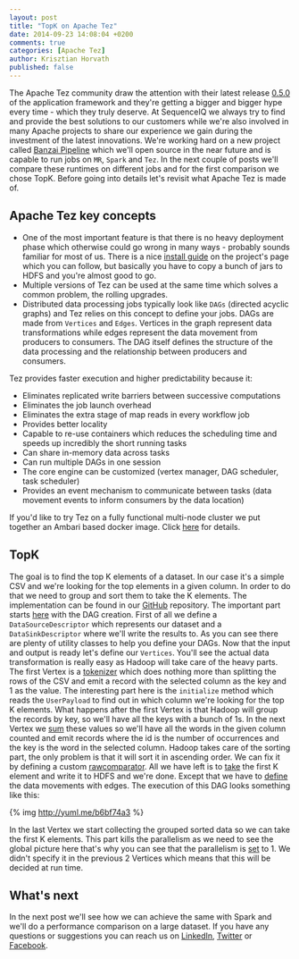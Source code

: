 ```yaml
---
layout: post
title: "TopK on Apache Tez"
date: 2014-09-23 14:08:04 +0200
comments: true
categories: [Apache Tez]
author: Krisztian Horvath
published: false
---
```


The Apache Tez community draw the attention with their latest release [0.5.0](http://tez.apache.org/releases/0.5.0/release-notes.txt)
of the application framework and they're getting a bigger and bigger hype every time - which they truly deserve. At
SequenceIQ we always try to find and provide the best solutions to our customers while we're also involved in many Apache projects to
share our experience we gain during the investment of the latest innovations. We're working hard on a new project called
[Banzai Pipeline](http://docs.banzai.apiary.io/) which we'll open source in the near future and is capable to run jobs on `MR`, `Spark` and `Tez`.
In the next couple of posts we'll compare these runtimes on different jobs and for the first comparison we chose TopK. Before going into
details let's revisit what Apache Tez is made of.

## Apache Tez key concepts

* One of the most important feature is that there is no heavy deployment phase which otherwise could go wrong in many ways - probably sounds familiar
for most of us. There is a nice [install guide](http://tez.apache.org/install.html) on the project's page which you can follow, but basically
you have to copy a bunch of jars to HDFS and you're almost good to go.
* Multiple versions of Tez can be used at the same time which solves a common problem, the rolling upgrades.
* Distributed data processing jobs typically look like `DAGs` (directed acyclic graphs) and Tez relies on this concept to define your jobs.
DAGs are made from `Vertices` and `Edges`. Vertices in the graph represent data transformations while edges represent the data movement
from producers to consumers. The DAG itself defines the structure of the data processing and the relationship between producers and consumers.

Tez provides faster execution and higher predictability because it:

* Eliminates replicated write barriers between successive computations
* Eliminates the job launch overhead
* Eliminates the extra stage of map reads in every workflow job
* Provides better locality
* Capable to re-use containers which reduces the scheduling time and speeds up incredibly the short running tasks
* Can share in-memory data across tasks
* Can run multiple DAGs in one session
* The core engine can be customized (vertex manager, DAG scheduler, task scheduler)
* Provides an event mechanism to communicate between tasks (data movement events to inform consumers by the data location)

If you'd like to try Tez on a fully functional multi-node cluster we put together an Ambari based docker image. Click
[here](http://blog.sequenceiq.com/blog/2014/09/19/apache-tez-cluster/) for details.

<!-- more -->

## TopK

The goal is to find the top K elements of a dataset. In our case it's a simple CSV and we're looking for the top elements in a given column.
In order to do that we need to group and sort them to take the K elements. The implementation can be found in our
[GitHub](https://github.com/sequenceiq/sequenceiq-samples) repository. The important part starts
[here](https://github.com/sequenceiq/sequenceiq-samples/blob/master/tez-topk/src/main/java/com/sequenceiq/tez/topk/TopK.java#L109) with the
DAG creation. First of all we define a `DataSourceDescriptor` which represents our dataset and a `DataSinkDescriptor` where we'll
write the results to. As you can see there are plenty of utility classes to help you define your DAGs. Now that the input and output is
ready let's define our `Vertices`. You'll see the actual data transformation is really easy as Hadoop will take care of the heavy
parts. The first Vertex is a
[tokenizer](https://github.com/sequenceiq/sequenceiq-samples/blob/master/tez-topk/src/main/java/com/sequenceiq/tez/topk/TopK.java#L160)
which does nothing more than splitting the rows of the CSV and emit a record with the selected column as the key and 1 as the value.
The interesting part here is the `initialize` method which reads the `UserPayload` to find out in which column we're looking for
the top K elements. What happens after the first Vertex is that Hadoop will group the records by key, so we'll have all the keys
with a bunch of 1s. In the next Vertex we
[sum](https://github.com/sequenceiq/sequenceiq-samples/blob/master/tez-topk/src/main/java/com/sequenceiq/tez/topk/TopK.java#L192)
these values so we'll have all the words in the given column counted and emit records where the id is the number of occurrences and the key
is the word in the selected column. Hadoop takes care of the sorting part, the only problem is that it will sort it in ascending order.
We can fix it by defining a custom [rawcomparator](https://github.com/sequenceiq/sequenceiq-samples/blob/master/tez-topk/src/main/java/com/sequenceiq/tez/topk/TopK.java#L254).
All we have left is to [take](https://github.com/sequenceiq/sequenceiq-samples/blob/master/tez-topk/src/main/java/com/sequenceiq/tez/topk/TopK.java#L213)
the first K element and write it to HDFS and we're done. Except that we have to
[define](https://github.com/sequenceiq/sequenceiq-samples/blob/master/tez-topk/src/main/java/com/sequenceiq/tez/topk/TopK.java#L141)
the data movements with edges. The execution of this DAG looks something like this:

{% img http://yuml.me/b6bf74a3 %}

In the last Vertex we start collecting the grouped sorted data so we can take the first K elements. This part kills the parallelism as
we need to see the global picture here that's why you can see that the parallelism is
[set](https://github.com/sequenceiq/sequenceiq-samples/blob/master/tez-topk/src/main/java/com/sequenceiq/tez/topk/TopK.java#L129) to 1.
We didn't specify it in the previous 2 Vertices which means that this will be decided at run time.

## What's next
In the next post we'll see how we can achieve the same with Spark and we'll do a performance comparison on a large dataset.
If you have any questions or suggestions you can reach us on [LinkedIn](https://www.linkedin.com/company/sequenceiq/), [Twitter](https://twitter.com/sequenceiq) or [Facebook](https://www.facebook.com/sequenceiq).
